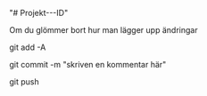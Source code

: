"# Projekt---ID" 

Om du glömmer bort hur man lägger upp ändringar

git add -A

git commit -m "skriven en kommentar här"

git push

